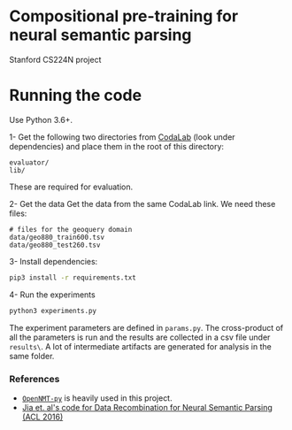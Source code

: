 # Compositional pre-training for neural semantic parsing
Stanford CS224N project

# Running the code
Use Python 3.6+.

1- Get the following two directories from [CodaLab](https://worksheets.codalab.org/bundles/0xfe58a4a712054c8ab5a585596647d1ed) (look under dependencies) and place them in the root of this directory:
```
evaluator/
lib/
```
These are required for evaluation.   

2- Get the data
Get the data from the same CodaLab link. We need these files:
```
# files for the geoquery domain
data/geo880_train600.tsv
data/geo880_test260.tsv
```

3- Install dependencies:
```bash
pip3 install -r requirements.txt
```

4- Run the experiments
```bash
python3 experiments.py
```

The experiment parameters are defined in `params.py`. The cross-product of all the parameters is run and the results are collected in a csv file under `results\`. A lot of intermediate artifacts are generated for analysis in the same folder.

### References
- [`OpenNMT-py`](http://opennmt.net/OpenNMT-py/) is heavily used in this project.
- [Jia et. al's code for Data Recombination for Neural Semantic Parsing (ACL 2016)](https://worksheets.codalab.org/worksheets/0x50757a37779b485f89012e4ba03b6f4f/)
 